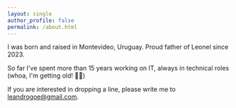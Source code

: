 ```yaml
---
layout: single
author_profile: false
permalink: /about.html
---
```


I was born and raised in Montevideo, Uruguay. Proud father of Leonel since 2023.

So far I've spent more than 15 years working on IT, always in technical roles (whoa, I'm getting old! 👴🏻)

If you are interested in dropping a line, please write me to [leandrogoe@gmail.com](mailto:leandrogoe@gmail.com).
